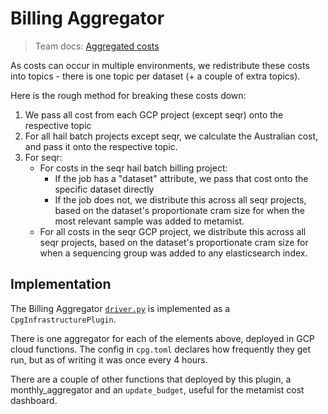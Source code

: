 # Billing Aggregator

> Team docs: [Aggregated costs](https://github.com/populationgenomics/team-docs/blob/main/budgets.md#aggregated-costs)

As costs can occur in multiple environments, we redistribute these costs into topics - there is one topic per dataset (+ a couple of extra topics).

Here is the rough method for breaking these costs down:

1. We pass all cost from each GCP project (except seqr) onto the respective topic
1. For all hail batch projects except seqr, we calculate the Australian cost, and pass it onto the respective topic.
1. For seqr:
    - For costs in the seqr hail batch billing project:
        - If the job has a "dataset" attribute, we pass that cost onto the specific dataset directly
        - If the job does not, we distribute this across all seqr projects, based on the dataset's proportionate cram size for when the most relevant sample was added to metamist.
    - For all costs in the seqr GCP project, we distribute this across all seqr projects, based on the dataset's proportionate cram size for when a sequencing group was added to any elasticsearch index.

## Implementation

The Billing Aggregator [`driver.py`](driver.py) is implemented as a `CpgInfrastructurePlugin`.

There is one aggregator for each of the elements above, deployed in GCP cloud functions. The config in `cpg.toml` declares how frequently they get run, but as of writing it was once every 4 hours.

There are a couple of other functions that deployed by this plugin, a monthly_aggregator and an `update_budget`, useful for the metamist cost dashboard.
